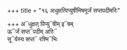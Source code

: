 +++
title = "१६ अधुक्षत्पिप्युषीमिषमूर्जं सप्तपदीमरिः"

+++
अ᳓धुक्षत् पिप्यु᳓षीम् इ᳓षम्  
ऊ᳓र्जं सप्त᳓पदीम् अरिः᳓  
सू᳓र्यस्य सप्त᳓ रश्मि᳓भिः